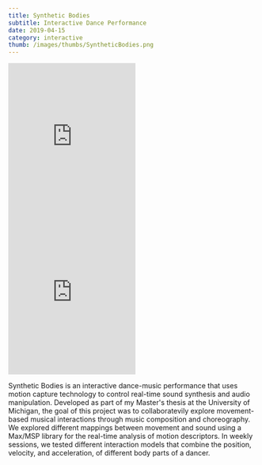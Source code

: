 ```yaml
---
title: Synthetic Bodies
subtitle: Interactive Dance Performance
date: 2019-04-15
category: interactive
thumb: /images/thumbs/SyntheticBodies.png
---
```

<iframe width="51%" height="315" src="https://www.youtube.com/embed/KcdfjNyvRmg" frameborder="0" allow="accelerometer; autoplay; encrypted-media; gyroscope; picture-in-picture" allowfullscreen></iframe>


<iframe width="51%" height="315" src="https://www.youtube.com/embed/Q8ODY2IPwqc?si=G6o1tMjxRZTtIXQf" title="YouTube video player" frameborder="0" allow="accelerometer; autoplay; clipboard-write; encrypted-media; gyroscope; picture-in-picture; web-share" referrerpolicy="strict-origin-when-cross-origin" allowfullscreen></iframe>

Synthetic Bodies is an interactive dance-music performance that uses motion capture technology to control real-time sound synthesis and audio manipulation. Developed as part of my Master's thesis at the University of Michigan, the goal of this project was to collaboratevily explore movement-based musical interactions through music composition and choreography. We explored different mappings between movement and sound using a Max/MSP library for the real-time analysis of motion descriptors. In weekly sessions, we tested different interaction models that combine the position, velocity, and acceleration, of different body parts of a dancer.
